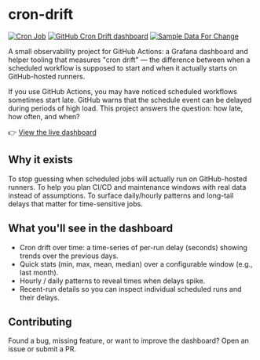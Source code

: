 # cron-drift

[![Cron Job](https://github.com/lowlydba/cron-drift/actions/workflows/cron.yml/badge.svg)](https://github.com/lowlydba/cron-drift/actions/workflows/cron.yml)
[![GitHub Cron Drift dashboard](https://img.shields.io/badge/Grafana-GitHub%20Cron%20Drift-orange?logo=grafana&style=flat)](https://lowlysre.grafana.net/public-dashboards/66e12b0c83214d88ab4040521de1e874)
[![Sample Data For Change](https://img.shields.io/badge/Sample%20Data%20For%20Change-%E2%9D%A4-red)](https://sampledataforchange.github.io/)

A small observability project for GitHub Actions: a Grafana dashboard and helper tooling that measures "cron drift" — the difference between when a scheduled workflow is supposed to start and when it actually starts on GitHub-hosted runners.

If you use GitHub Actions, you may have noticed scheduled workflows sometimes start late. GitHub warns that the schedule event can be delayed during periods of high load. This project answers the question: how late, how often, and when?

👉 [View the live dashboard](https://lowlysre.grafana.net/public-dashboards/66e12b0c83214d88ab4040521de1e874)

## Why it exists

To stop guessing when scheduled jobs will actually run on GitHub-hosted runners. To help you plan CI/CD and maintenance windows with real data instead of assumptions. To surface daily/hourly patterns and long-tail delays that matter for time-sensitive jobs.

## What you'll see in the dashboard

- Cron drift over time: a time-series of per-run delay (seconds) showing trends over the previous days.
- Quick stats (min, max, mean, median) over a configurable window (e.g., last month).
- Hourly / daily patterns to reveal times when delays spike.
- Recent-run details so you can inspect individual scheduled runs and their delays.

## Contributing

Found a bug, missing feature, or want to improve the dashboard? Open an issue or submit a PR.

